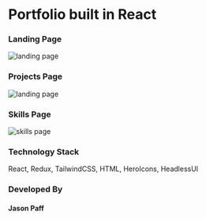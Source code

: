 
# Portfolio built in React

### Landing Page

![landing page](https://storage.googleapis.com/jason-paff-portfolio/Images/portfolio/landing_page.png)

### Projects Page

![landing page](https://storage.googleapis.com/jason-paff-portfolio/Images/portfolio/projects_page.png)

### Skills Page
![skills page](https://storage.googleapis.com/jason-paff-portfolio/Images/portfolio/projects_page.png)

### Technology Stack

React, Redux, TailwindCSS, HTML, HeroIcons, HeadlessUI

### Developed By

#### Jason Paff
